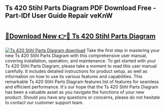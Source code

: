 ## Ts 420 Stihl Parts Diagram PDF Download Free - Part-IDf User Guide Repair veKnW

# <h2><a href="http://dfjh8pc.blite.top/?on=Ts+420+Stihl+Parts+Diagram">🔗Download New 👉🔴 Ts 420 Stihl Parts Diagram</a></h2>

[![Ts 420 Stihl Parts Diagram download](https://i.imgur.com/lujVjoI.png)](http://dfjh8pc.blite.top/?on=Ts+420+Stihl+Parts+Diagram)
Take the first step in mastering your new Ts 420 Stihl Parts Diagram with this comprehensive user manual, covering installation, operation, and maintenance. To get started with your Ts 420 Stihl Parts Diagram, please take a moment to read this user manual carefully. It includes detailed instructions for product setup, as well as information on how to use its various features and capabilities. This remarkable Ts 420 Stihl Parts Diagram features list of features for seamless and efficient performance. It's our hope that the Ts 420 Stihl Parts Diagram has been a valuable asset as you navigate the functions of your new product. Should you have any questions or concerns, please do not hesitate to contact our customer support team.
